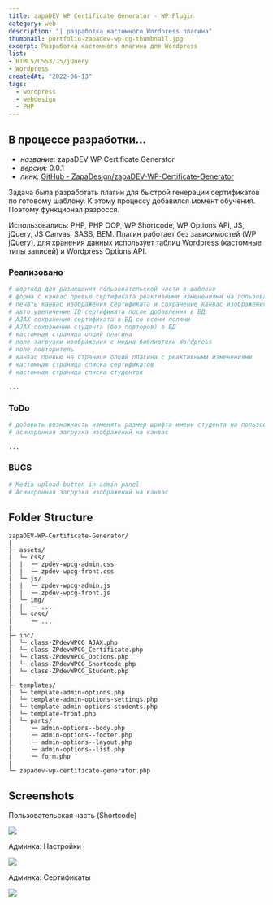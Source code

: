 ```yaml
---
title: zapaDEV WP Certificate Generator - WP Plugin
category: web
description: "| разработка кастомного Wordpress плагина"
thumbnail: portfolio-zapadev-wp-cg-thumbnail.jpg
excerpt: Разработка кастомного плагина для Wordpress
list:
- HTML5/CSS3/JS/jQuery
- Wordpress
createdAt: "2022-06-13"
tags:
  - wordpress
  - webdesign
  - PHP
---
```


## В процессе разработки...
- *название:* zapaDEV WP Certificate Generator
- *версия:* 0.0.1
- *линк:* [GitHub - ZapaDesign/zapaDEV-WP-Certificate-Generator](https://github.com/ZapaDesign/zapaDEV-WP-Certificate-Generator)

Задача была разработать плагин для быстрой генерации сертификатов по готовому шаблону. К этому процессу добавился момент обучения. Поэтому функционал разросся.

Использовались: PHP, PHP OOP, WP Shortcode, WP Options API, JS, jQuery, JS Canvas, SASS, BEM. Плагин работает без зависимостей (WP jQuery), для хранения данных использует таблиц Wordpress (кастомные типы записей) и Wordpress Options API. 

### Реализовано
```bash
# шорткод для размещения пользовательской части в шаблоне
# форма с канвас превью сертификата реактивными изменениями на пользовательской стороне
# печать канвас изображения сертификата и сохранение канвас изображения сертификата в png формате
# авто увеличение ID сертификата после добавления в БД
# AJAX сохранения сертификата в БД со всеми полями
# AJAX сохранение студента (без повторов) в БД
# кастомная страница опций плагина
# поле загрузки изображения с медиа библиотеки Wordpress
# поле повторитель
# канвас превью на странице опций плагина с реактивными изменениями
# кастомная страница списка сертификатов
# кастомная страница списка студентов

...

```

### ToDo
```bash
# добавить возможность изменять размер шрифта имени студента на пользовательской стороне
# асинхронная загрузка изображений на канвас

...

```
### BUGS
```bash
# Media upload button in admin panel
# Асинхронная загрузка изображений на канвас
```

## Folder Structure
```
zapaDEV-WP-Certificate-Generator/
|
├─ assets/
|  └─ css/
|  |  └─ zpdev-wpcg-admin.css
|  |  └─ zpdev-wpcg-front.css
|  └─ js/
|  |  └─ zpdev-wpcg-admin.js
|  |  └─ zpdev-wpcg-front.js
|  └─ img/
|  |  └─ ...
|  └─ scss/
|     └─ ...
|
├─ inc/
|  └─ class-ZPdevWPCG_AJAX.php
|  └─ class-ZPdevWPCG_Certificate.php
|  └─ class-ZPdevWPCG_Options.php
|  └─ class-ZPdevWPCG_Shortcode.php
|  └─ class-ZPdevWPCG_Student.php
|
├─ templates/
|  └─ template-admin-options.php
|  └─ template-admin-options-settings.php
|  └─ template-admin-options-students.php
|  └─ template-front.php
|  └─ parts/
|     └─ admin-options--body.php
|     └─ admin-options--footer.php
|     └─ admin-options--layout.php
|     └─ admin-options--list.php
|     └─ form.php
|
└─ zapadev-wp-certificate-generator.php
```

## Screenshots
Пользовательская часть (Shortcode)

![](/portfolio/portfolio-zapadev-wp-cg-001.jpg)

Админка: Настройки

![](/portfolio/portfolio-zapadev-wp-cg-002.jpg)

Админка: Сертификаты

![](/portfolio/portfolio-zapadev-wp-cg-003.jpg)


